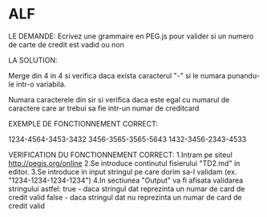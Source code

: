 # ALF
LE DEMANDE:
Ecrivez une grammaire en PEG.js pour valider si un numero de carte de credit est vadid ou non

LA SOLUTION:

Merge din 4 in 4 si verifica daca exista caracterul "-" si le numara punandu-le intr-o variabila.

Numara caracterele din sir si verifica daca este egal cu numarul de caractere care ar trebui sa fie intr-un numar de creditcard


EXEMPLE DE FONCTIONNEMENT CORRECT:

1234-4564-3453-3432
3456-3565-3565-5643
1432-3456-2343-4533

VERIFICATION DU FONCTIONNEMENT CORRECT:
1.Intram pe siteul http://pegjs.org/online
2.Se introduce continutul fisierului "TD2.md" in editor.
3.Se introduce in input stringul pe care dorim sa-l validam (ex. "1234-1234-1234-1234")
4.In sectiunea "Output" va fi afisata validarea stringului astfel:
true - daca stringul dat reprezinta un numar de card de credit valid
false - daca stringul dat nu reprezinta un numar de card de credit valid
